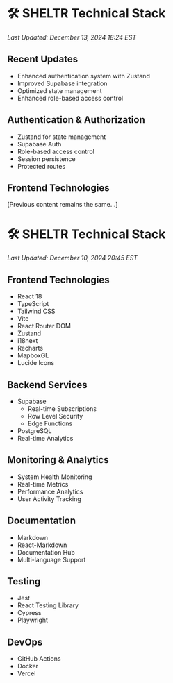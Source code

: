 # 🛠️ SHELTR Technical Stack
*Last Updated: December 13, 2024 18:24 EST*

## Recent Updates
- Enhanced authentication system with Zustand
- Improved Supabase integration
- Optimized state management
- Enhanced role-based access control

## Authentication & Authorization
- Zustand for state management
- Supabase Auth
- Role-based access control
- Session persistence
- Protected routes

## Frontend Technologies
[Previous content remains the same...]

# 🛠️ SHELTR Technical Stack
*Last Updated: December 10, 2024 20:45 EST*

## Frontend Technologies
- React 18
- TypeScript
- Tailwind CSS
- Vite
- React Router DOM
- Zustand
- i18next
- Recharts
- MapboxGL
- Lucide Icons

## Backend Services
- Supabase
  - Real-time Subscriptions
  - Row Level Security
  - Edge Functions
- PostgreSQL
- Real-time Analytics

## Monitoring & Analytics
- System Health Monitoring
- Real-time Metrics
- Performance Analytics
- User Activity Tracking

## Documentation
- Markdown
- React-Markdown
- Documentation Hub
- Multi-language Support

## Testing
- Jest
- React Testing Library
- Cypress
- Playwright

## DevOps
- GitHub Actions
- Docker
- Vercel